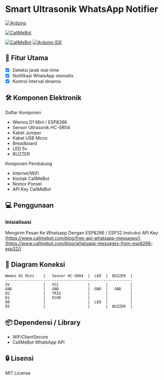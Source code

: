 # Smart Ultrasonik WhatsApp Notifier

[![Arduino](https://img.shields.io/badge/-Arduino-00979D?style=for-the-badge&logo=arduino&logoColor=white/)](https://www.arduino.cc/)

[![CallMeBot](https://www.callmebot.com/wp-content/uploads/2019/10/Logo-Negro_x1.png)](https://www.callmebot.com/)

[![CallMeBot](https://img.shields.io/badge/CallMeBot-WhatsApp%20API-25D366?logo=data:image/png;base64,BASE64_ICON)](https://www.callmebot.com/blog/whatsapp-messages-from-esp8266-esp32/)
[![Arduino IDE](https://img.shields.io/badge/Arduino%20IDE-v2.3.4-blue)](https://www.arduino.cc/en/software)

## 🌟 Fitur Utama
- [x] Deteksi jarak real-time
- [x] Notifikasi WhatsApp otomatis
- [x] Kontrol interval dinamis

## 🛠 Komponen Elektronik
Daftar Komponen
- Wemos D1 Mini / ESP8266
- Sensor Ultrasonik HC-SR04
- Kabel Jumper
- Kabel USB Micro
- Breadboard
- LED 5v
- BUZZER
  
Komponen Pendukung
- Internet/WiFi
- Kontak CallMeBot
- Nomor Ponsel
- API Key CallMeBot

## 💻 Penggunaan
### Inisialisasi
Mengirim Pesan Ke Whatsapp Dengan ESP8266 / ESP32
Instruksi API Key: [https://www.callmebot.com/blog/free-api-whatsapp-messages/](https://www.callmebot.com/blog/whatsapp-messages-from-esp8266-esp32/)

## 🔌 Diagram Koneksi
```
Wemos D1 Mini    |   Sensor HC-SR04  |  LED  |  BUZZER  |
---------------------------------------------------------
5V               |   VCC             |       |          |
GND              |   GND             |  GND  |   GND    |
D2               |   TRIG            |       |          |
D1               |   ECHO            |       |          |
D0               |                   |  LED  |          |
D5               |                   |       |  BUZZER  |
```

## 📦 Dependensi / Library
- WiFiClientSecure
- CallMeBot WhatsApp API
  
## 🔒 Lisensi
MIT License

